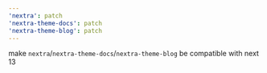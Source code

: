 ```yaml
---
'nextra': patch
'nextra-theme-docs': patch
'nextra-theme-blog': patch
---
```


make `nextra`/`nextra-theme-docs`/`nextra-theme-blog` be compatible with next 13

